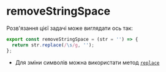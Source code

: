 # removeStringSpace

Розв'язання цієї задачі може виглядати ось так:

```js
export const removeStringSpace = (str = '') => {
  return str.replace(/\s/g, '');
};
```

* Для зміни символів можна використати метод [`replace`](https://developer.mozilla.org/en-US/docs/Web/JavaScript/Reference/Global_Objects/String/replace)
